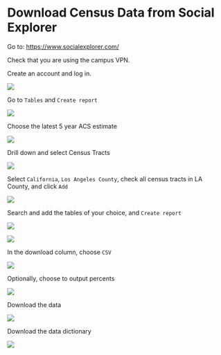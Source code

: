 # Download Census Data from Social Explorer

Go to: https://www.socialexplorer.com/

Check that you are using the campus VPN.

Create an account and log in.

<kbd><img src="images/se1.png"></kbd>

Go to `Tables` and `Create report`

<kbd><img src="images/se2.png"></kbd>

Choose the latest 5 year ACS estimate

<kbd><img src="images/se3.png"></kbd>

Drill down and select Census Tracts

<kbd><img src="images/se4.png"></kbd>

Select `California`, `Los Angeles County`, check all census tracts in LA County, and click `Add`

<kbd><img src="images/se5.png"></kbd>

Search and add the tables of your choice, and `Create report`

<kbd><img src="images/se6.png"></kbd>

<kbd><img src="images/se7.png"></kbd>

In the download column, choose `CSV`

<kbd><img src="images/se8.png"></kbd>

Optionally, choose to output percents

<kbd><img src="images/se9.png"></kbd>

Download the data

<kbd><img src="images/se10.png"></kbd>

Download the data dictionary

<kbd><img src="images/se11.png"></kbd>
